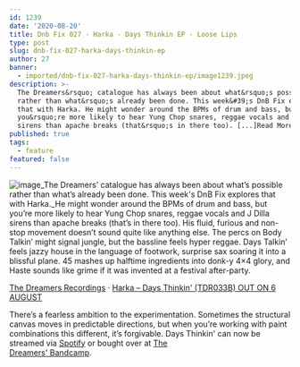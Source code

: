 ```yaml
---
id: 1239
date: '2020-08-20'
title: Dnb Fix 027 - Harka - Days Thinkin EP - Loose Lips
type: post
slug: dnb-fix-027-harka-days-thinkin-ep
author: 27
banner:
  - imported/dnb-fix-027-harka-days-thinkin-ep/image1239.jpeg
description: >-
  The Dreamers&rsquo; catalogue has always been about what&rsquo;s possible
  rather than what&rsquo;s already been done. This week&#39;s DnB Fix explores
  that with Harka. He might wonder around the BPMs of drum and bass, but
  you&rsquo;re more likely to hear Yung Chop snares, reggae vocals and J Dilla
  sirens than apache breaks (that&rsquo;s in there too). [...]Read More...
published: true
tags:
  - feature
featured: false
---
```

![image](../imported/dnb-fix-027-harka-days-thinkin-ep/image1239.jpeg)_The Dreamers’ catalogue has always been about what’s possible rather than what’s already been done. This week's DnB Fix explores that with Harka._He might wonder around the BPMs of drum and bass, but you’re more likely to hear Yung Chop snares, reggae vocals and J Dilla sirens than apache breaks (that’s in there too). His fluid, furious and non-stop movement doesn’t sound quite like anything else. The percs on Body Talkin’ might signal jungle, but the bassline feels hyper reggae. Days Talkin’ feels jazzy house in the language of footwork, surprise sax soaring it into a blissful plane. 45 mashes up halftime ingredients into donk-y 4×4 glory, and Haste sounds like grime if it was invented at a festival after-party.

[The Dreamers Recordings](https://soundcloud.com/thedreamersrecordings "The Dreamers Recordings") · [Harka – Days Thinkin' (TDR033B) OUT ON 6 AUGUST](https://soundcloud.com/thedreamersrecordings/harka-days-thinkin-tdr033b-out-on-6-august "Harka - Days Thinkin' (TDR033B) OUT ON 6 AUGUST")

There’s a fearless ambition to the experimentation. Sometimes the structural canvas moves in predictable directions, but when you’re working with paint combinations this different, it’s forgivable. Days Thinkin' can now be streamed via [Spotify](https://open.spotify.com/album/5huPqgGxGiazv1ujajBlNU?si=yogyniOIRZO3wVcDAW-8Pw) or bought over at [The](https://thedreamersrecordings.bandcamp.com/album/days-thinkin-ep)  
[Dreamers' Bandcamp](https://thedreamersrecordings.bandcamp.com/album/days-thinkin-ep).